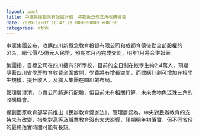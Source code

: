 ```yaml
---
layout: post
title: 中滙集團指未有配股計劃　將物色泛珠三角收購機會
date: 2020-12-07 16:47:29.000000000 +08:00
categories: rthk
---
```


中滙集團公布，收購四川新概念教育投資有限公司和成都育德後勤全部股權的51%，總代價7.5億元人民幣，預期本月內完成交割，明年1月將合併報表。

集團指，目標公司在四川擁有2所學校，目前的全日制在校學生約2.4萬人，預期隨著四川省學歷教育收費全面放開，學費將有增長空間，而收購計劃可增加在校學生規模，提升收入，及擴大集團在四川的布局。

管理層澄清，市傳公司將進行配股，但目前未有相關打算，未來會物色泛珠三角的收購機會。

提到國家教育部早前推出《民辦教育促進法》，管理層認為，中央對民辦教育的支持未有改變，措施對高等及職業教育沒有太大影響，預期明年初落實，但不同省份的最終落實時間可能有長短。

